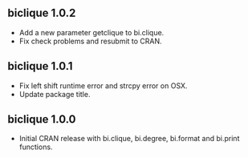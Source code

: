 biclique 1.0.2
--------------
* Add a new parameter getclique to bi.clique.
* Fix check problems and resubmit to CRAN.

biclique 1.0.1
--------------
* Fix left shift runtime error and strcpy error on OSX.
* Update package title.

biclique 1.0.0
--------------
* Initial CRAN release with bi.clique, bi.degree, bi.format and bi.print functions.